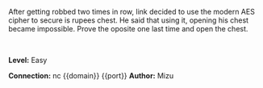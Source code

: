 After getting robbed two times in row, link decided to use the modern AES cipher to secure is rupees chest. He said that using it, opening his chest became impossible. Prove the oposite one last time and open the chest.

<br>

**Level:** Easy

**Connection:** nc {{domain}} {{port}}
**Author:** Mizu
